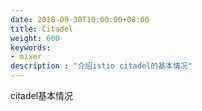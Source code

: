 ```yaml
---
date: 2018-09-30T10:00:00+08:00
title: Citadel
weight: 600
keywords:
- mixer
description : "介绍istio citadel的基本情况"
---
```


citadel基本情况

